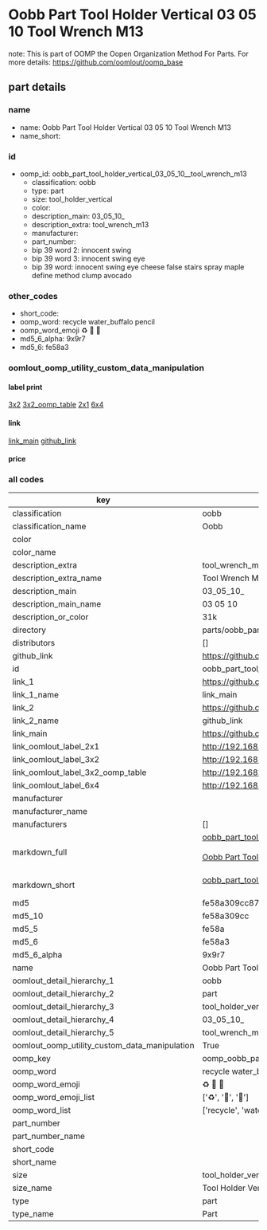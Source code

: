 # Oobb Part Tool Holder Vertical 03 05 10  Tool Wrench M13  

note: This is part of OOMP the Oopen Organization Method For Parts. For more details: https://github.com/oomlout/oomp_base

##  part details





### name
* name: Oobb Part Tool Holder Vertical 03 05 10  Tool Wrench M13
* name_short: 
### id
* oomp_id: oobb_part_tool_holder_vertical_03_05_10__tool_wrench_m13
  * classification: oobb
  * type: part
  * size: tool_holder_vertical
  * color: 
  * description_main: 03_05_10_
  * description_extra: tool_wrench_m13
  * manufacturer: 
  * part_number: 
  * bip 39 word 2: innocent swing
  * bip 39 word 3: innocent swing eye
  * bip 39 word: innocent swing eye cheese false stairs spray maple define method clump avocado

### other_codes
* short_code: 
* oomp_word: recycle water_buffalo pencil
* oomp_word_emoji :recycle: :water_buffalo: :pencil:
* md5_6_alpha: 9x9r7
* md5_6: fe58a3






### oomlout_oomp_utility_custom_data_manipulation
#### label print
[3x2](http://192.168.1.245:1112/?label=oomp%209x9r7)
[3x2_oomp_table](http://192.168.1.107:1112/?label=oomp%209x9r7)
[2x1](http://192.168.1.242:1112/?label=oomp%209x9r7)
[6x4](http://192.168.1.55:1112/?label=oomp%209x9r7)    

#### link

[link_main](https://github.com/oomlout/oomlout_oomp_current_version_messy/tree/main/parts/oobb_part_tool_holder_vertical_03_05_10__tool_wrench_m13) [github_link](https://github.com/oomlout/oomlout_oomp_part_src/tree/main/parts/oobb_part_tool_holder_vertical_03_05_10__tool_wrench_m13)                             

#### price







### all codes 
| key | value |  
| --- | --- |  
| classification | oobb |  
| classification_name | Oobb |  
| color |  |  
| color_name |  |  
| description_extra | tool_wrench_m13 |  
| description_extra_name | Tool Wrench M13 |  
| description_main | 03_05_10_ |  
| description_main_name | 03 05 10  |  
| description_or_color | 31k |  
| directory | parts/oobb_part_tool_holder_vertical_03_05_10__tool_wrench_m13 |  
| distributors | [] |  
| github_link | https://github.com/oomlout/oomlout_oomp_part_src/tree/main/parts/oobb_part_tool_holder_vertical_03_05_10__tool_wrench_m13 |  
| id | oobb_part_tool_holder_vertical_03_05_10__tool_wrench_m13 |  
| link_1 | https://github.com/oomlout/oomlout_oomp_current_version_messy/tree/main/parts/oobb_part_tool_holder_vertical_03_05_10__tool_wrench_m13 |  
| link_1_name | link_main |  
| link_2 | https://github.com/oomlout/oomlout_oomp_part_src/tree/main/parts/oobb_part_tool_holder_vertical_03_05_10__tool_wrench_m13 |  
| link_2_name | github_link |  
| link_main | https://github.com/oomlout/oomlout_oomp_current_version_messy/tree/main/parts/oobb_part_tool_holder_vertical_03_05_10__tool_wrench_m13 |  
| link_oomlout_label_2x1 | http://192.168.1.242:1112/?label=oomp%209x9r7 |  
| link_oomlout_label_3x2 | http://192.168.1.245:1112/?label=oomp%209x9r7 |  
| link_oomlout_label_3x2_oomp_table | http://192.168.1.107:1112/?label=oomp%209x9r7 |  
| link_oomlout_label_6x4 | http://192.168.1.55:1112/?label=oomp%209x9r7 |  
| manufacturer |  |  
| manufacturer_name |  |  
| manufacturers | [] |  
| markdown_full | [oobb_part_tool_holder_vertical_03_05_10__tool_wrench_m13](https://github.com/oomlout/oomlout_oomp_current_version_messy/tree/main/parts/oobb_part_tool_holder_vertical_03_05_10__tool_wrench_m13)<br>[](https://github.com/oomlout/oomlout_oomp_current_version_messy/tree/main/parts/oobb_part_tool_holder_vertical_03_05_10__tool_wrench_m13)<br>[Oobb Part Tool Holder Vertical 03 05 10  Tool Wrench M13](https://github.com/oomlout/oomlout_oomp_current_version_messy/tree/main/parts/oobb_part_tool_holder_vertical_03_05_10__tool_wrench_m13)<br><br> |  
| markdown_short | [oobb_part_tool_holder_vertical_03_05_10__tool_wrench_m13](https://github.com/oomlout/oomlout_oomp_current_version_messy/tree/main/parts/oobb_part_tool_holder_vertical_03_05_10__tool_wrench_m13)<br><br> |  
| md5 | fe58a309cc879a5f51292272a27703a4 |  
| md5_10 | fe58a309cc |  
| md5_5 | fe58a |  
| md5_6 | fe58a3 |  
| md5_6_alpha | 9x9r7 |  
| name | Oobb Part Tool Holder Vertical 03 05 10  Tool Wrench M13 |  
| oomlout_detail_hierarchy_1 | oobb |  
| oomlout_detail_hierarchy_2 | part |  
| oomlout_detail_hierarchy_3 | tool_holder_vertical |  
| oomlout_detail_hierarchy_4 | 03_05_10_ |  
| oomlout_detail_hierarchy_5 | tool_wrench_m13 |  
| oomlout_oomp_utility_custom_data_manipulation | True |  
| oomp_key | oomp_oobb_part_tool_holder_vertical_03_05_10__tool_wrench_m13 |  
| oomp_word | recycle water_buffalo pencil |  
| oomp_word_emoji | :recycle: :water_buffalo: :pencil: |  
| oomp_word_emoji_list | [':recycle:', ':water_buffalo:', ':pencil:'] |  
| oomp_word_list | ['recycle', 'water_buffalo', 'pencil'] |  
| part_number |  |  
| part_number_name |  |  
| short_code |  |  
| short_name |  |  
| size | tool_holder_vertical |  
| size_name | Tool Holder Vertical |  
| type | part |  
| type_name | Part |  
